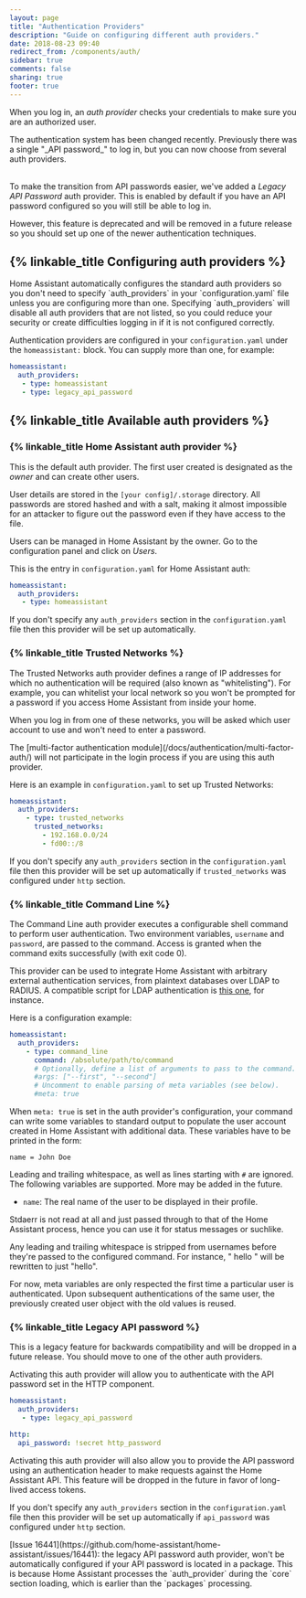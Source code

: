 ```yaml
---
layout: page
title: "Authentication Providers"
description: "Guide on configuring different auth providers."
date: 2018-08-23 09:40
redirect_from: /components/auth/
sidebar: true
comments: false
sharing: true
footer: true
---
```


When you log in, an _auth provider_ checks your credentials to make sure you are an authorized user.

<p class='note'>
The authentication system has been changed recently. Previously there was a single "_API password_" to log in, but you can now choose from several auth providers.<br/> <br/>

To make the transition from API passwords easier, we've added a _Legacy API Password_ auth provider. This is enabled by default if you have an API password configured so you will still be able to log in.

However, this feature is deprecated and will be removed in a future release so you should set up one of the newer authentication techniques.
</p>

## {% linkable_title Configuring auth providers %}

<p class='note warning'>
Home Assistant automatically configures the standard auth providers so you don't need to specify `auth_providers` in your `configuration.yaml` file unless you are configuring more than one. Specifying `auth_providers` will disable all auth providers that are not listed, so you could reduce your security or create difficulties logging in if it is not configured correctly.
</p>


Authentication providers are configured in your `configuration.yaml` under the `homeassistant:` block. You can supply more than one, for example:

```yaml
homeassistant:
  auth_providers:
   - type: homeassistant
   - type: legacy_api_password
```

## {% linkable_title Available auth providers %}

### {% linkable_title Home Assistant auth provider %}

This is the default auth provider. The first user created is designated as the _owner_ and can create other users.

User details are stored in the `[your config]/.storage`  directory. All passwords are stored hashed and with a salt, making it almost impossible for an attacker to figure out the password even if they have access to the file.

Users can be managed in Home Assistant by the owner. Go to the configuration panel and click on _Users_.

This is the entry in `configuration.yaml` for Home Assistant auth:

```yaml
homeassistant:
  auth_providers:
   - type: homeassistant
```

If you don't specify any `auth_providers` section in the `configuration.yaml` file then this provider will be set up automatically.

### {% linkable_title Trusted Networks %}

The Trusted Networks auth provider defines a range of IP addresses for which no authentication will be required (also known as "whitelisting"). For example, you can whitelist your local network so you won't be prompted for a password if you access Home Assistant from inside your home.

When you log in from one of these networks, you will be asked which user account to use and won't need to enter a password.

<p class='note info'>
The [multi-factor authentication module](/docs/authentication/multi-factor-auth/) will not participate in the login process if you are using this auth provider.
</p>

Here is an example in `configuration.yaml` to set up Trusted Networks:

```yaml
homeassistant:
  auth_providers:
    - type: trusted_networks
      trusted_networks:
        - 192.168.0.0/24
        - fd00::/8
```

If you don't specify any `auth_providers` section in the `configuration.yaml` file then this provider will be set up automatically if `trusted_networks` was configured under `http` section.

### {% linkable_title Command Line %}

The Command Line auth provider executes a configurable shell command to perform user authentication. Two environment variables, `username` and `password`, are passed to the command. Access is granted when the command exits successfully (with exit code 0).

This provider can be used to integrate Home Assistant with arbitrary external authentication services, from plaintext databases over LDAP to RADIUS. A compatible script for LDAP authentication is [this one](https://github.com/efficiosoft/ldap-auth-sh), for instance.

Here is a configuration example:

```yaml
homeassistant:
  auth_providers:
    - type: command_line
      command: /absolute/path/to/command
      # Optionally, define a list of arguments to pass to the command.
      #args: ["--first", "--second"]
      # Uncomment to enable parsing of meta variables (see below).
      #meta: true
```

When `meta: true` is set in the auth provider's configuration, your command can write some variables to standard output to populate the user account created in Home Assistant with additional data. These variables have to be printed in the form:

```
name = John Doe
```

Leading and trailing whitespace, as well as lines starting with `#` are ignored. The following variables are supported. More may be added in the future.

* `name`: The real name of the user to be displayed in their profile.

Stdaerr is not read at all and just passed through to that of the Home Assistant process, hence you can use it for status messages or suchlike.

<p class='note'>
Any leading and trailing whitespace is stripped from usernames before they're passed to the configured command. For instance, " hello  " will be rewritten to just "hello".
</p>

<p class='note'>
For now, meta variables are only respected the first time a particular user is authenticated. Upon subsequent authentications of the same user, the previously created user object with the old values is reused.
</p>

### {% linkable_title Legacy API password %}

<p class='note warning'>
This is a legacy feature for backwards compatibility and will be dropped in a future release. You should move to one of the other auth providers.
</p>

Activating this auth provider will allow you to authenticate with the API password set in the HTTP component.

```yaml
homeassistant:
  auth_providers:
   - type: legacy_api_password

http:
  api_password: !secret http_password
```

Activating this auth provider will also allow you to provide the API password using an authentication header to make requests against the Home Assistant API. This feature will be dropped in the future in favor of long-lived access tokens.

If you don't specify any `auth_providers` section in the `configuration.yaml` file then this provider will be set up automatically if `api_password` was configured under `http` section.

<p class='note warning'>
[Issue 16441](https://github.com/home-assistant/home-assistant/issues/16441): the legacy API password auth provider, won't be automatically configured if your API password is located in a package. This is because Home Assistant processes the `auth_provider` during the `core` section loading, which is earlier than the `packages` processing.
</p>
